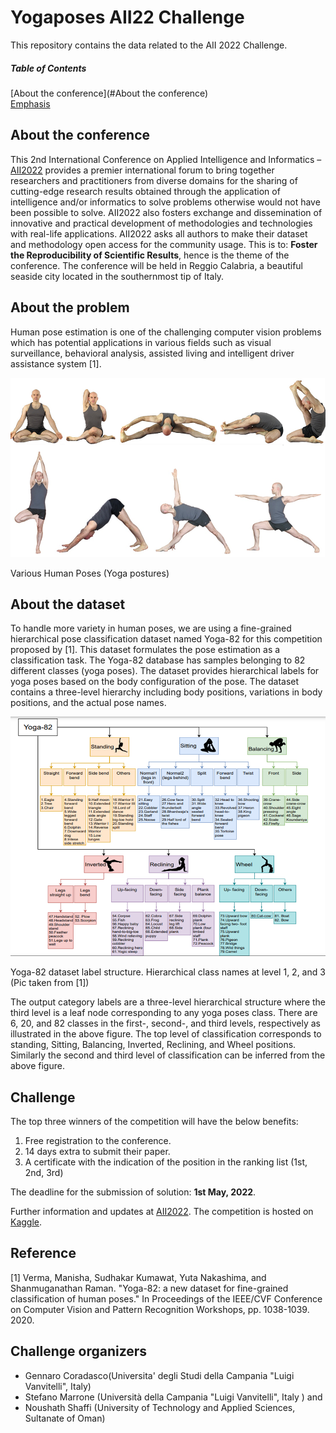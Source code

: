 # Yogaposes AII22 Challenge

This repository contains the data related to the AII 2022 Challenge. 

##### Table of Contents  
[About the conference](#About the conference)  
[Emphasis](#emphasis)

## About the conference
This 2nd International Conference on Applied Intelligence and Informatics – [AII2022](https://www.aii2022.org) provides a premier international forum to bring together researchers and practitioners from diverse domains for the sharing of cutting-edge research results obtained through the application of intelligence and/or informatics to solve problems otherwise would not have been possible to solve. AII2022 also fosters exchange and dissemination of innovative and practical development of methodologies and technologies with real-life applications. AII2022 asks all authors to make their dataset and methodology open access for the community usage. This is to: **Foster the Reproducibility of Scientific Results**, hence is the theme of the conference. The conference will be held in Reggio Calabria, a beautiful seaside city located in the southernmost tip of Italy.

## About the problem
Human pose estimation is one of the challenging computer vision problems which has potential applications in various fields such as visual surveillance, behavioral analysis, assisted living and intelligent driver assistance system [1]. 


![Yoga postures](docs/postures.png)

Various Human Poses (Yoga postures)


## About the dataset
To handle more variety in human poses, we are using a fine-grained hierarchical pose classification dataset named Yoga-82 for this competition proposed by [1]. This dataset formulates the pose estimation as a classification task. The Yoga-82 database has samples belonging to 82 different classes (yoga poses). The dataset provides hierarchical labels for yoga poses based on the body configuration of the pose. The dataset contains a three-level hierarchy including body positions, variations in body positions, and the actual pose names. 


![Yoga-82 dataset label structure](docs/yoga.png)

Yoga-82 dataset label structure. Hierarchical class names at level 1, 2, and 3 (Pic taken from [1]) 

The output category labels are a three-level hierarchical structure where the third level is a leaf node corresponding to any yoga poses class. There are 6, 20, and 82 classes in the first-, second-, and third levels, respectively as illustrated in the above figure. The top level of classification corresponds to standing, Sitting, Balancing, Inverted, Reclining, and Wheel positions. Similarly the second and third level of classification can be inferred from the above figure.  

## Challenge
The top three winners of the competition will have the below benefits: 
1) Free registration to the conference. 
2) 14 days extra to submit their paper.
3) A certificate with the indication of the position in the ranking list (1st, 2nd, 3rd)

The deadline for the submission of solution: **1st May, 2022**. 

Further information and updates at [AII2022](https://www.aii2022.org). The competition is hosted on [Kaggle](https://www.kaggle.com/c/ai2022-competition).


## Reference
[1]	Verma, Manisha, Sudhakar Kumawat, Yuta Nakashima, and Shanmuganathan Raman. "Yoga-82: a new dataset for fine-grained classification of human poses." In Proceedings of the IEEE/CVF Conference on Computer Vision and Pattern Recognition Workshops, pp. 1038-1039. 2020.

## Challenge organizers
- Gennaro Coradasco(Universita' degli Studi della Campania "Luigi Vanvitelli", Italy) 
- Stefano Marrone (Università della Campania "Luigi Vanvitelli", Italy ) and 
- Noushath Shaffi (University of Technology and Applied Sciences, Sultanate of Oman)
